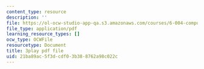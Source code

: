 ```yaml
---
content_type: resource
description: ''
file: https://ol-ocw-studio-app-qa.s3.amazonaws.com/courses/6-004-computation-structures-spring-2017/21ba89ac5f3dcdf03b388762a98c022c_cVEj5p9GiBA.pdf
file_type: application/pdf
learning_resource_types: []
ocw_type: OCWFile
resourcetype: Document
title: 3play pdf file
uid: 21ba89ac-5f3d-cdf0-3b38-8762a98c022c
---
```

